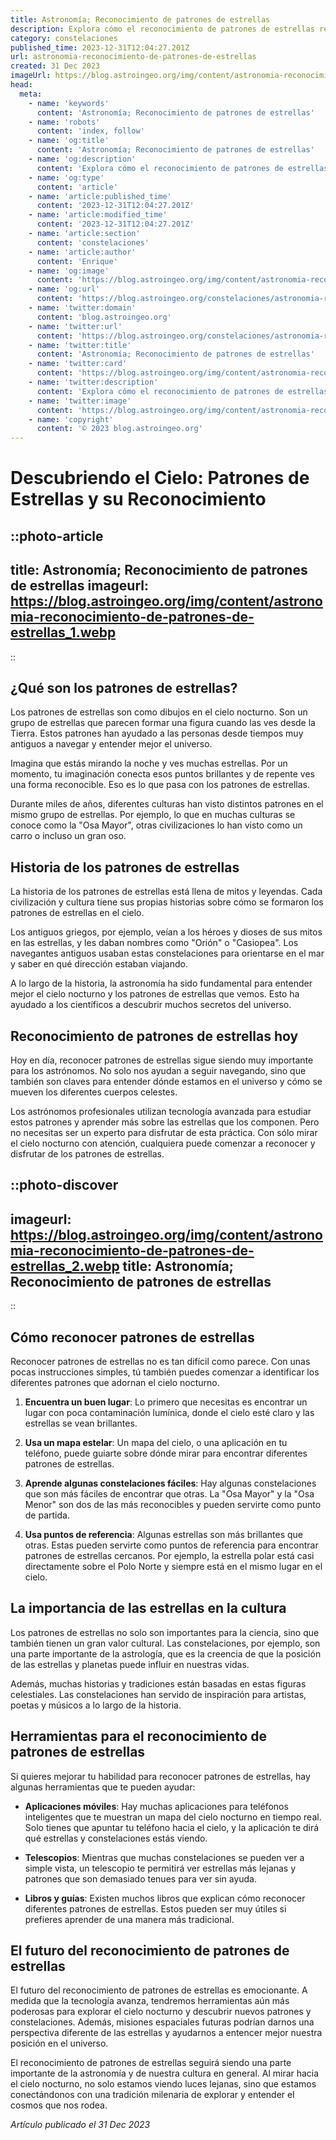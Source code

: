 ```yaml
---
title: Astronomía; Reconocimiento de patrones de estrellas
description: Explora cómo el reconocimiento de patrones de estrellas refina nuestra comprensión astronómica y mejora la navegación cósmica. ¡Descubre más!
category: constelaciones
published_time: 2023-12-31T12:04:27.201Z
url: astronomia-reconocimiento-de-patrones-de-estrellas
created: 31 Dec 2023
imageUrl: https://blog.astroingeo.org/img/content/astronomia-reconocimiento-de-patrones-de-estrellas_1.webp
head:
  meta:
    - name: 'keywords'
      content: 'Astronomía; Reconocimiento de patrones de estrellas'
    - name: 'robots'
      content: 'index, follow'
    - name: 'og:title'
      content: 'Astronomía; Reconocimiento de patrones de estrellas'
    - name: 'og:description'
      content: 'Explora cómo el reconocimiento de patrones de estrellas refina nuestra comprensión astronómica y mejora la navegación cósmica. ¡Descubre más!'
    - name: 'og:type'
      content: 'article'
    - name: 'article:published_time'
      content: '2023-12-31T12:04:27.201Z'
    - name: 'article:modified_time'
      content: '2023-12-31T12:04:27.201Z'
    - name: 'article:section'
      content: 'constelaciones'
    - name: 'article:author'
      content: 'Enrique'
    - name: 'og:image'
      content: 'https://blog.astroingeo.org/img/content/astronomia-reconocimiento-de-patrones-de-estrellas_1.webp'
    - name: 'og:url'
      content: 'https://blog.astroingeo.org/constelaciones/astronomia-reconocimiento-de-patrones-de-estrellas'
    - name: 'twitter:domain'
      content: 'blog.astroingeo.org'
    - name: 'twitter:url'
      content: 'https://blog.astroingeo.org/constelaciones/astronomia-reconocimiento-de-patrones-de-estrellas'
    - name: 'twitter:title'
      content: 'Astronomía; Reconocimiento de patrones de estrellas'
    - name: 'twitter:card'
      content: 'https://blog.astroingeo.org/img/content/astronomia-reconocimiento-de-patrones-de-estrellas_1.webp'
    - name: 'twitter:description'
      content: 'Explora cómo el reconocimiento de patrones de estrellas refina nuestra comprensión astronómica y mejora la navegación cósmica. ¡Descubre más!'
    - name: 'twitter:image'
      content: 'https://blog.astroingeo.org/img/content/astronomia-reconocimiento-de-patrones-de-estrellas_1.webp'
    - name: 'copyright'
      content: '© 2023 blog.astroingeo.org'
---
```

# Descubriendo el Cielo: Patrones de Estrellas y su Reconocimiento

::photo-article
---
title: Astronomía; Reconocimiento de patrones de estrellas
imageurl: https://blog.astroingeo.org/img/content/astronomia-reconocimiento-de-patrones-de-estrellas_1.webp
---
::

## ¿Qué son los patrones de estrellas?

Los patrones de estrellas son como dibujos en el cielo nocturno. Son un grupo de estrellas que parecen formar una figura cuando las ves desde la Tierra. Estos patrones han ayudado a las personas desde tiempos muy antiguos a navegar y entender mejor el universo.

Imagina que estás mirando la noche y ves muchas estrellas. Por un momento, tu imaginación conecta esos puntos brillantes y de repente ves una forma reconocible. Eso es lo que pasa con los patrones de estrellas.

Durante miles de años, diferentes culturas han visto distintos patrones en el mismo grupo de estrellas. Por ejemplo, lo que en muchas culturas se conoce como la "Osa Mayor", otras civilizaciones lo han visto como un carro o incluso un gran oso.

## Historia de los patrones de estrellas

La historia de los patrones de estrellas está llena de mitos y leyendas. Cada civilización y cultura tiene sus propias historias sobre cómo se formaron los patrones de estrellas en el cielo.

Los antiguos griegos, por ejemplo, veían a los héroes y dioses de sus mitos en las estrellas, y les daban nombres como "Orión" o "Casiopea". Los navegantes antiguos usaban estas constelaciones para orientarse en el mar y saber en qué dirección estaban viajando.

A lo largo de la historia, la astronomía ha sido fundamental para entender mejor el cielo nocturno y los patrones de estrellas que vemos. Esto ha ayudado a los científicos a descubrir muchos secretos del universo.

## Reconocimiento de patrones de estrellas hoy

Hoy en día, reconocer patrones de estrellas sigue siendo muy importante para los astrónomos. No solo nos ayudan a seguir navegando, sino que también son claves para entender dónde estamos en el universo y cómo se mueven los diferentes cuerpos celestes.

Los astrónomos profesionales utilizan tecnología avanzada para estudiar estos patrones y aprender más sobre las estrellas que los componen. Pero no necesitas ser un experto para disfrutar de esta práctica. Con sólo mirar el cielo nocturno con atención, cualquiera puede comenzar a reconocer y disfrutar de los patrones de estrellas.


::photo-discover
---
imageurl: https://blog.astroingeo.org/img/content/astronomia-reconocimiento-de-patrones-de-estrellas_2.webp
title: Astronomía; Reconocimiento de patrones de estrellas
---
::

## Cómo reconocer patrones de estrellas

Reconocer patrones de estrellas no es tan difícil como parece. Con unas pocas instrucciones simples, tú también puedes comenzar a identificar los diferentes patrones que adornan el cielo nocturno.

1. **Encuentra un buen lugar**: Lo primero que necesitas es encontrar un lugar con poca contaminación lumínica, donde el cielo esté claro y las estrellas se vean brillantes.

2. **Usa un mapa estelar**: Un mapa del cielo, o una aplicación en tu teléfono, puede guiarte sobre dónde mirar para encontrar diferentes patrones de estrellas.

3. **Aprende algunas constelaciones fáciles**: Hay algunas constelaciones que son más fáciles de encontrar que otras. La "Osa Mayor" y la "Osa Menor" son dos de las más reconocibles y pueden servirte como punto de partida.

4. **Usa puntos de referencia**: Algunas estrellas son más brillantes que otras. Estas pueden servirte como puntos de referencia para encontrar patrones de estrellas cercanos. Por ejemplo, la estrella polar está casi directamente sobre el Polo Norte y siempre está en el mismo lugar en el cielo.

## La importancia de las estrellas en la cultura

Los patrones de estrellas no solo son importantes para la ciencia, sino que también tienen un gran valor cultural. Las constelaciones, por ejemplo, son una parte importante de la astrología, que es la creencia de que la posición de las estrellas y planetas puede influir en nuestras vidas.

Además, muchas historias y tradiciones están basadas en estas figuras celestiales. Las constelaciones han servido de inspiración para artistas, poetas y músicos a lo largo de la historia.

## Herramientas para el reconocimiento de patrones de estrellas

Si quieres mejorar tu habilidad para reconocer patrones de estrellas, hay algunas herramientas que te pueden ayudar:

- **Aplicaciones móviles**: Hay muchas aplicaciones para teléfonos inteligentes que te muestran un mapa del cielo nocturno en tiempo real. Solo tienes que apuntar tu teléfono hacia el cielo, y la aplicación te dirá qué estrellas y constelaciones estás viendo.

- **Telescopios**: Mientras que muchas constelaciones se pueden ver a simple vista, un telescopio te permitirá ver estrellas más lejanas y patrones que son demasiado tenues para ver sin ayuda.

- **Libros y guías**: Existen muchos libros que explican cómo reconocer diferentes patrones de estrellas. Estos pueden ser muy útiles si prefieres aprender de una manera más tradicional.

## El futuro del reconocimiento de patrones de estrellas

El futuro del reconocimiento de patrones de estrellas es emocionante. A medida que la tecnología avanza, tendremos herramientas aún más poderosas para explorar el cielo nocturno y descubrir nuevos patrones y constelaciones. Además, misiones espaciales futuras podrían darnos una perspectiva diferente de las estrellas y ayudarnos a entencer mejor nuestra posición en el universo.

El reconocimiento de patrones de estrellas seguirá siendo una parte importante de la astronomía y de nuestra cultura en general. Al mirar hacia el cielo nocturno, no solo estamos viendo luces lejanas, sino que estamos conectándonos con una tradición milenaria de explorar y entender el cosmos que nos rodea.

_Artículo publicado el 31 Dec 2023_